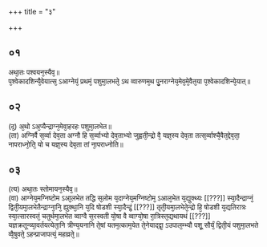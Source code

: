 +++
title = "३"

+++
## ०१
अथा᳘तः पश्वयन᳘स्यैव᳘॥  
प᳘श्वेकादशिन्यै᳘वेयात्स᳘ ऽआग्नेयं᳘ प्रथमं᳘ पशुमा᳘लभते᳘ ऽथ व्वारुणम᳘थ पु᳘नराग्नेय᳘मेव᳘मे᳘वैत᳘या प᳘श्वेकादशिन्ये᳘यात्॥  
## ०२
(द᳘) अ᳘थो ऽअ᳘प्यैन्द्राग्न᳘मेवा᳘हरहः पशुमा᳘लभेत॥  
(ता) अग्निर्वै स᳘र्व्वा देव᳘ता अग्नौ हि स᳘र्व्वाभ्यो देव᳘ताभ्यो जुह्वती᳘न्द्रो वै᳘ यज्ञ᳘स्य देव᳘ता तत्स᳘र्व्वाश्चै᳘वैत᳘द्देव᳘ता᳘ नापराध्नो᳘ति᳘ यो च यज्ञ᳘स्य देव᳘ता तां ना᳘पराध्नोति॥  
## ०३
(त्य) अथा᳘तः स्तोमायन᳘स्यैव᳘॥  
(वा) आग्नेय᳘मग्निष्टोम ऽआ᳘लभेत तद्धि स᳘लोम य᳘दाग्नेय᳘मग्निष्टोम᳘ ऽआल᳘भेत य᳘द्युक्थ्यः [[???]] स्या᳘दैन्द्राग्नं᳘ द्विती᳘यमा᳘लभेतैन्द्राग्ना᳘नि᳘ ह्युक्था᳘नि य᳘दि षोडशी स्या᳘दैन्द्रं᳘ [[???]] तृती᳘यमा᳘लभेते᳘न्द्रो हि᳘ षोडशी य᳘द्यतिरात्रः स्या᳘त्सारस्वतं᳘ चतुर्थमा᳘लभेत व्वाग्वै स᳘रस्वती यो᳘षा वै व्वाग्यो᳘षा रा᳘त्रिस्त᳘द्यथायथं [[???]] यज्ञक्रतून्व्या᳘वर्तयत्येता᳘नि त्रीण्य᳘यनानि ते᳘षां यतम᳘त्काम᳘येत ते᳘नेयाद्द्वा᳘ ऽउपाल᳘म्भ्यौ पशू᳘ सौर्यं᳘ द्विती᳘यं पशुमा᳘लभते व्वै᳘षुवते᳘ ऽहन्प्राजापत्यं᳘ महाव्रते᳘॥  
